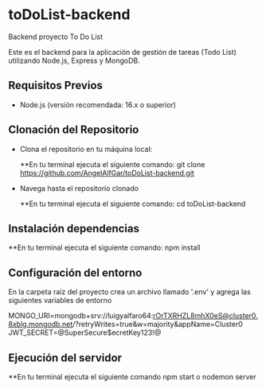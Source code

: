 # toDoList-backend
Backend proyecto To Do List

Este es el backend para la aplicación de gestión de tareas (Todo List) utilizando Node.js, Express y MongoDB.

## Requisitos Previos

- Node.js (versión recomendada: 16.x o superior)

## Clonación del Repositorio

- Clona el repositorio en tu máquina local:

   **En tu terminal ejecuta el siguiente comando:
   git clone https://github.com/AngelAlfGar/toDoList-backend.git

- Navega hasta el repositorio clonado

  **En tu terminal ejecuta el siguiente comando:
  cd toDoList-backend

## Instalación dependencias

  **En tu terminal ejecuta el siguiente comando:
  npm install

## Configuración del entorno

  En la carpeta raíz del proyecto crea un archivo llamado '.env' y agrega las siguientes variables de entorno

  MONGO_URI=mongodb+srv://luigyalfaro64:rOrTXRHZL8mhX0eS@cluster0.8xblg.mongodb.net/?retryWrites=true&w=majority&appName=Cluster0
  JWT_SECRET=@SuperSecure$ecretKey123!@

## Ejecución del servidor

  **En tu terminal ejecuta el siguiente comando
  npm start 
  o 
  nodemon server
